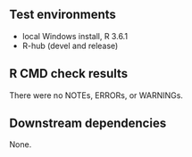 ## Test environments

* local Windows install, R 3.6.1
* R-hub (devel and release)

## R CMD check results

There were no NOTEs, ERRORs, or WARNINGs.

## Downstream dependencies

None.
